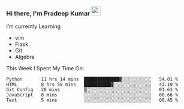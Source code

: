 ### Hi there, I'm Pradeep Kumar <img src="https://media.giphy.com/media/Yrfa3vPYjWDwlEfvHw/giphy.gif" width="25px">

I’m currently Learning
 - vim
 - Flask
 - Git
 - Algebra

This Week I Spent My Time On:
<!--START_SECTION:waka-->
```text
Python       11 hrs 14 mins  █████████████▓░░░░░░░░░░░   54.01 % 
HTML         8 hrs 58 mins   ██████████▓░░░░░░░░░░░░░░   43.10 % 
Git Config   20 mins         ▒░░░░░░░░░░░░░░░░░░░░░░░░   01.63 % 
JavaScript   8 mins          ░░░░░░░░░░░░░░░░░░░░░░░░░   00.66 % 
Text         5 mins          ░░░░░░░░░░░░░░░░░░░░░░░░░   00.45 % 
```
<!--END_SECTION:waka-->
